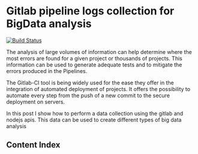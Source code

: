# Gitlab pipeline logs collection for BigData analysis
[![Build Status](https://cloud.drone.io/api/badges/kontena/kubelet-rubber-stamp/status.svg)](https://cloud.drone.io/kontena/kubelet-rubber-stamp)

The analysis of large volumes of information can help determine where the most errors are found for a given project or thousands of projects. This information can be used to generate adequate tests and to mitigate the errors produced in the Pipelines.

The Gitlab-CI tool is being widely used for the ease they offer in the integration of automated deployment of projects. It offers the possibility to automate every step from the push of a new commit to the secure deployment on servers.

In this post I show how to perform a data collection using the gitlab and nodejs apis. This data can be used to create different types of big data analysis


## Content Index

